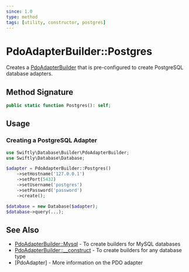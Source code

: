 ```yaml
---
since: 1.0
type: method
tags: [utility, constructor, postgres]
---
```

# PdoAdapterBuilder::Postgres

Creates a [PdoAdapterBuilder](./index.md) that is pre-configured to create
PostgreSQL database adapters.

## Method Signature

```php
public static function Postgres(): self;
```

## Usage
### Creating a PostgreSQL Adapter

```php
use Swiftly\Database\Builder\PdoAdapterBuilder;
use Swiftly\Database\Database;

$adapter = PdoAdapterBuilder::Postgres()
    ->setHostname('127.0.0.1')
    ->setPort(5432)
    ->setUsername('postgres')
    ->setPassword('password')
    ->create();

$database = new Database($adapter);
$database->query(...);
```

## See Also

* [PdoAdapterBuilder::Mysql](./Mysql.md) - To create builders for MySQL databases
* [PdoAdapterBuilder::__construct](./__construct.md) - To create builders for any database type
* [PdoAdapter] - More information on the PDO adapter